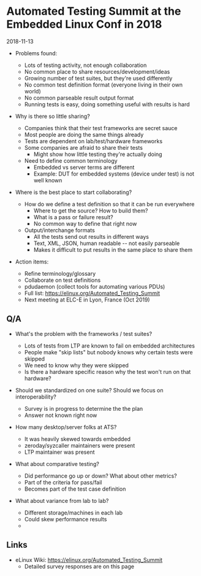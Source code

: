 # Automated Testing Summit at the Embedded Linux Conf in 2018

2018-11-13

* Problems found:
  * Lots of testing activity, not enough collaboration
  * No common place to share resources/development/ideas
  * Growing number of test suites, but they're used differently
  * No common test definition format (everyone living in their own world)
  * No common parseable result output format
  * Running tests is easy, doing something useful with results is hard

* Why is there so little sharing?
  * Companies think that their test frameworks are secret sauce
  * Most people are doing the same things already
  * Tests are dependent on lab/test/hardware frameworks
  * Some companies are afraid to share their tests
    * Might show how little testing they're actually doing
  * Need to define common terminology
    * Embedded vs server terms are different
    * Example: DUT for embedded systems (device under test) is not well known

* Where is the best place to start collaborating?
  * How do we define a test definition so that it can be run everywhere
    * Where to get the source? How to build them?
    * What is a pass or failure result?
    * No common way to define that right now
  * Output/interchange formats
    * All the tests send out results in different ways
    * Text, XML, JSON, human readable -- not easily parseable
    * Makes it difficult to put results in the same place to share them

* Action items:
  * Refine terminology/glossary
  * Collaborate on test definitions
  * pdudaemon (collect tools for automating various PDUs)
  * Full list: https://elinux.org/Automated_Testing_Summit
  * Next meeting at ELC-E in Lyon, France (Oct 2019)

## Q/A

* What's the problem with the frameworks / test suites?
  * Lots of tests from LTP are known to fail on embedded architectures
  * People make "skip lists" but nobody knows why certain tests were skipped
  * We need to know why they were skipped
  * Is there a hardware specific reason why the test won't run on that hardware?

* Should we standardized on one suite? Should we focus on interoperability?
  * Survey is in progress to determine the the plan
  * Answer not known right now

* How many desktop/server folks at ATS?
  * It was heavily skewed towards embedded
  * zeroday/syzcaller maintainers were present
  * LTP maintainer was present

* What about comparative testing?
  * Did performance go up or down? What about other metrics?
  * Part of the criteria for pass/fail
  * Becomes part of the test case definition

* What about variance from lab to lab?
  * Different storage/machines in each lab
  * Could skew performance results
  *

## Links

* eLinux Wiki: https://elinux.org/Automated_Testing_Summit
  * Detailed survey responses are on this page
